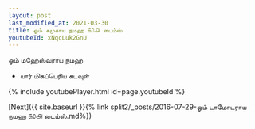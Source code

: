 ```yaml
---
layout: post
last_modified_at: 2021-03-30
title: ஓம் சுமுகாய நமஹ ௧௦௮ டைம்ஸ்
youtubeId: xNqcLuk2GnU
---
```

 
 
 ஓம் மஹேஸ்வராய நமஹ  
 
 -  யார் மிகப்பெரிய கடவுள் 
 
  
 
  
 
 
 
 
 
 


{% include youtubePlayer.html id=page.youtubeId %}
 
[Next]({{ site.baseurl }}{% link  split2/_posts/2016-07-29-ஓம் டாமோடராய நமஹ ௧௦௮ டைம்ஸ்.md%})
 
